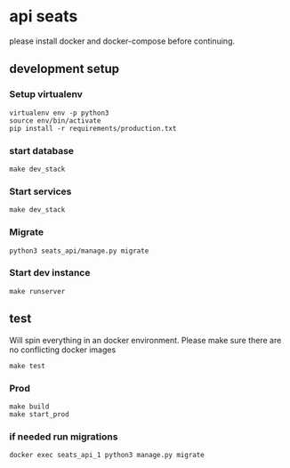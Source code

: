 # api seats

please install docker and docker-compose before continuing.

## development setup

### Setup virtualenv

```
virtualenv env -p python3
source env/bin/activate
pip install -r requirements/production.txt
```

### start database

```
make dev_stack
```

### Start services

```
make dev_stack
```
### Migrate
```
python3 seats_api/manage.py migrate
```

### Start dev instance

```
make runserver
```

## test

Will spin everything in an docker environment.
Please make sure there are no conflicting docker images

```
make test
```

### Prod

```
make build
make start_prod
```

### if needed run migrations

```
docker exec seats_api_1 python3 manage.py migrate
```